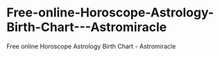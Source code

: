 # Free-online-Horoscope-Astrology-Birth-Chart---Astromiracle
Free online Horoscope Astrology Birth Chart - Astromiracle
